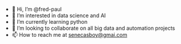- 👋 Hi, I’m @fred-paul
- 👀 I’m interested in data science and AI
- 🌱 I’m currently learning python
- 💞️ I’m looking to collaborate on all big data and automation projects 
- 📫 How to reach me at senecasboy@gmai.com

<!---
fred-paul/fred-paul is a ✨ special ✨ repository because its `README.md` (this file) appears on your GitHub profile.
You can click the Preview link to take a look at your changes.
--->
